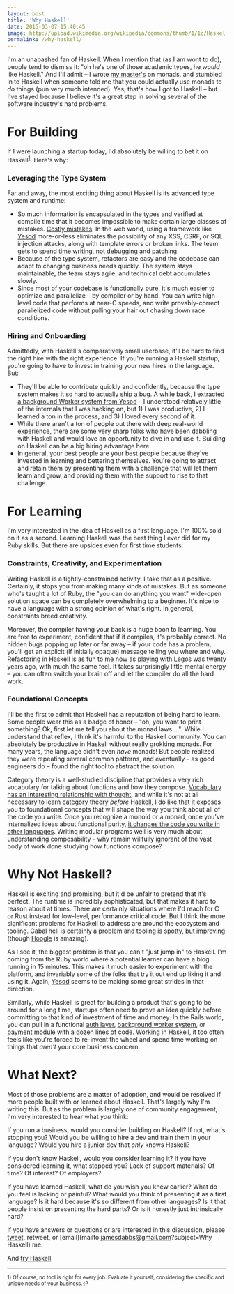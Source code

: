 ```yaml
---
layout: post
title: 'Why Haskell'
date: 2015-03-07 15:40:45
image: http://upload.wikimedia.org/wikipedia/commons/thumb/1/1c/Haskell-Logo.svg/2000px-Haskell-Logo.svg.png
permalink: /why-haskell/
---
```

I'm an unabashed fan of Haskell. When I mention that (as I am wont to do), people tend to dismiss it: "oh he's one of those academic types, he _would_ like Haskell." And I'll admit – I wrote [my master's](http://dml.cz/bitstream/handle/10338.dmlcz/141613/CommentatMathUnivCarolRetro_52-2011-3_9.pdf) on monads, and stumbled in to Haskell when someone told me that you could actually use monads to _do_ things (pun very much intended). Yes, that's how I got to Haskell – but I've stayed because I believe it's a great step in solving several of the software industry's hard problems.

# For Building

If I were launching a startup today, I'd absolutely be willing to bet it on Haskell<sup><a href="#fn1" id="ref1">1</a></sup>. Here's why:

### Leveraging the Type System

Far and away, the most exciting thing about Haskell is its advanced type system and runtime:

* So much information is encapsulated in the types and verified at compile time that it becomes impossible to make certain large classes of mistakes. [Costly mistakes](http://www.infoq.com/presentations/Null-References-The-Billion-Dollar-Mistake-Tony-Hoare). In the web world, using a framework like [Yesod](http://www.yesodweb.com/page/about) more-or-less eliminates the possibility of any XSS, CSRF, or SQL injection attacks, along with template errors or broken links. The team gets to spend time writing, not debugging and patching.
* Because of the type system, refactors are easy and the codebase can adapt to changing business needs quickly. The system stays maintainable, the team stays agile, and technical debt accumulates slowly.
* Since most of your codebase is functionally pure, it's much easier to optimize and parallelize – by compiler or by hand. You can write high-level code that performs at near-C speeds, and write provably-correct parallelized code without pulling your hair out chasing down race conditions.

### Hiring and Onboarding

Admittedly, with Haskell's comparatively small userbase, it'll be hard to find the right hire with the right experience. If you're running a Haskell startup, you're going to have to invest in training your new hires in the language. But:

* They'll be able to contribute quickly and confidently, because the type system makes it so hard to actually ship a bug. A while back, I [extracted a background Worker system from Yesod](/resquing-yesod/) – I understood relatively little of the internals that I was hacking on, but 1) I was productive, 2) I learned a ton in the process, and 3) I loved every second of it.
* While there aren't a ton of people out there with deep real-world experience, there are some very sharp folks who have been dabbling with Haskell and would love an opportunity to dive in and use it. Building on Haskell can be a big hiring advantage here.
* In general, your best people are your best people because they've invested in learning and bettering themselves. You're going to attract and retain them by presenting them with a challenge that will let them learn and grow, and providing them with the support to rise to that challenge.

# For Learning

I'm very interested in the idea of Haskell as a first language. I'm 100% sold on it as a second. Learning Haskell was the best thing I ever did for my Ruby skills. But there are upsides even for first time students:

### Constraints, Creativity, and Experimentation

Writing Haskell is a tightly-constrained activity. I take that as a positive. Certainly, it stops you from making many kinds of mistakes. But as someone who's taught a lot of Ruby, the "you can do anything you want" wide-open solution space can be completely overwhelming to a beginner. It's nice to have a language with a strong opinion of what's right. In general, constraints breed creativity.

Moreover, the compiler having your back is a huge boon to learning. You are free to experiment, confident that if it compiles, it's probably correct. No hidden bugs popping up later or far away – if your code has a problem, you'll get an explicit (if initially opaque) message telling you where and why. Refactoring in Haskell is as fun to me now as playing with Legos was twenty years ago, with much the same feel. It takes surprisingly little mental energy – you can often switch your brain off and let the compiler do all the hard work.

### Foundational Concepts

I'll be the first to admit that Haskell has a reputation of being hard to learn. Some people wear this as a badge of honor – "oh, you want to print something? Ok, first let me tell you about the monad laws …". While I understand that reflex, I think it's harmful to the Haskell community. You can absolutely be productive in Haskell without really grokking monads. For many years, the language didn't even _have_ monads! But people realized they were repeating several common patterns, and eventually – as good engineers do – found the right tool to abstract the solution.

Category theory is a well-studied discipline that provides a very rich vocabulary for talking about functions and how they compose. [Vocabulary has an interesting relationship with thought](http://www.radiolab.org/story/91725-words/), and while it's not at all necessary to learn category theory _before_ Haskell, I do like that it exposes you to foundational concepts that will shape the way you think about all of the code you write. Once you recognize a monoid or a monad, once you've internalized ideas about functional purity, [it changes the code you write in other languages](http://awardwinningfjords.com/2015/03/03/my-weird-ruby.html). Writing modular programs well is very much about understanding composability – why remain willfully ignorant of the vast body of work done studying how functions compose?

# Why Not Haskell?

Haskell is exciting and promising, but it'd be unfair to pretend that it's perfect. The runtime is incredibly sophisticated, but that makes it hard to reason about at times. There are certainly situations where I'd reach for C or Rust instead for low-level, performance critical code. But I think the more significant problems for Haskell to address are around the ecosystem and tooling. Cabal hell is certainly a problem and tooling is [spotty, but improving](http://www.yesodweb.com/blog/2014/11/case-for-curation) (though [Hoogle](https://www.haskell.org/hoogle/?hoogle=%28a+-%3E+b%29+-%3E+%5ba%5d+-%3E+%5bb%5d) is amazing).

As I see it, the biggest problem is that you can't "just jump in" to Haskell. I'm coming from the Ruby world where a potential learner can have a blog running in 15 minutes. This makes it much easier to experiment with the platform, and invariably some of the folks that try it out end up liking it and using it. Again, [Yesod](http://www.yesodweb.com/) seems to be making some great strides in that direction.

Similarly, while Haskell is great for building a product that's going to be around for a long time, startups often need to prove an idea quickly before committing to that kind of investment of time and money. In the Rails world, you can pull in a functional [auth layer](https://github.com/plataformatec/devise), [background worker system](http://sidekiq.org), or [payment module](https://github.com/peterkeen/payola) with a dozen lines of code. Working in Haskell, it too often feels like you're forced to re-invent the wheel and spend time working on things that _aren't_ your core business concern.

# What Next?

Most of those problems are a matter of adoption, and would be resolved if more people built with or learned about Haskell. That's largely why I'm writing this. But as the problem is largely one of community engagement, I'm very interested to hear what _you_ think:

If you run a business, would you consider building on Haskell? If not, what's stopping you? Would you be willing to hire a dev and train them in your language? Would you hire a junior dev that _only_ knows Haskell?

If you don't know Haskell, would you consider learning it? If you have considered learning it, what stopped you? Lack of support materials? Of time? Of interest? Of employers?

If you have learned Haskell, what do you wish you knew earlier? What do you feel is lacking or painful? What would you think of presenting it as a first language? Is it hard because it's so different from other languages? Is it that people insist on presenting the hard parts? Or is it honestly just intrinsically hard?

If you have answers or questions or are interested in this discussion, please [tweet](https://twitter.com/jamesdabbs), retweet, or [email](mailto:jamesdabbs@gmail.com?subject=Why Haskell) me.

And [try Haskell](https://www.haskell.org/).

---

<sup id="fn1">1) Of course, no tool is right for every job. Evaluate it yourself, considering the specific and unique needs of your business.<a href="#ref1">↩</a></sup>
